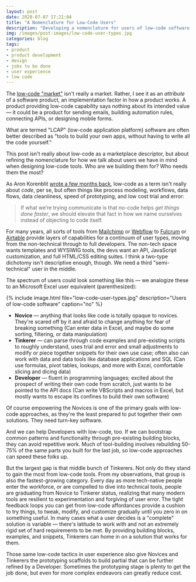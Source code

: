 ```yaml
---
layout: post
date: 2020-07-07 17:21:04
title: "A Nomenclature for Low-Code Users"
description: "Developing a nomenclature for users of low-code software."
img: /images/post-images/low-code-user-types.jpg
categories: blog
tags:
- product
- product development
- design
- jobs to be done
- user experience
- low code
---
```


The [low-code "market"](https://medium.com/swlh/complete-introduction-to-the-low-code-ecosystem-defb9b260d20 "Low-Code Ecosystem") isn't really a market. Rather, I see it as an _attribute_ of a software product, an implementation factor in how a product works. A product providing low-code capability says nothing about its intended value — it could be a product for sending emails, building automation rules, connecting APIs, or designing mobile forms.

What are termed "LCAP" (low-code application platform) software are often better described as "tools to build your own apps, without having to write all the code yourself."

This post isn't really about low-code as a marketplace descriptor, but about refining the nomenclature for how we talk about users we have in mind when designing low-code tools. Who are we building them for? Who needs them the most?

As Aron Korenblit [wrote a few months back](http://read.aatt.io/issues/the-no-code-misnomer-224471 "The No-Code Misnomer"), low-code as a term isn't really about _code_, per se, but often things like process modeling, workflows, data flows, data cleanliness, speed of prototyping, and low cost trial and error:

> If what we’re trying communicate is that no-code helps _get things done faster_, we should elevate that fact in how we name ourselves instead of objecting to code itself.

For many years, all sorts of tools from [Mailchimp](https://mailchimp.com/ "Mailchimp") or [Webflow](https://webflow.com/ "Webflow") to [Fulcrum](https://www.fulcrumapp.com/ "Fulcrum") or [Airtable](https://airtable.com/ "Airtable") provide layers of capabilities for a continuum of user types, moving from the non-technical through to full developers. The non-tech space wants templates and WYSIWIG tools, the devs want an API, JavaScript customization, and full HTML/CSS editing suites. I think a two-type dichotomy isn't descriptive enough, though. We need a third "semi-technical" user in the middle.

The spectrum of users could look something like this — we analogize these to an Microsoft Excel user equivalent (parenthesized):

{% include image.html file="low-code-user-types.jpg" description="Users of low-code software" caption="no" %}

* **Novice** — anything that looks like code is totally opaque to novices. They're scared off by it and afraid to change anything for fear of breaking something (Can enter data in Excel, and maybe do some sorting, filtering, or data manipulation)
* **Tinkerer** — can parse through code examples and pre-existing scripts to roughly understand, uses trial and error and small adjustments to modify or piece together snippets for their own use case; often also can work with data and data tools like database applications and SQL (Can use formulas, pivot tables, lookups, and more with Excel, comfortable slicing and dicing data)
* **Developer** — fluent in programming languages; excited about the prospect of writing their own code from scratch, just wants to be pointed to the API docs (Can write VBScripts and macros in Excel, but mostly wants to escape its confines to build their own software)

Of course empowering the Novices is one of the primary goals with low-code approaches, as they're the least prepared to put together their own solutions. They need turn-key software.

And we can help Developers with low-code, too. If we can bootstrap common patterns and functionality through pre-existing building blocks, they can avoid repetitive work. Much of tool-building involves rebuilding 50-75% of the same parts you built for the last job, so low-code approaches can speed these folks up.

But the largest gap is that middle bunch of Tinkerers. Not only do they stand to gain the most from low-code tools. From my observations, that group is also the fastest-growing category. Every day as more tech-native people enter the workforce, or are compelled to dive into technical tools, people are graduating from Novice to Tinkerer status, realizing that many modern tools are resilient to experimentation and forgiving of user error. The tight feedback loops you can get from low-code affordances provide a cushion to try things, to tweak, modify, and customize gradually until you zero in on something useful. In many cases what a user decides is a "complete" solution is variable — there's latitude to work with and not an extremely rigid set of hard requirements to be met. By providing building blocks, examples, and snippets, Tinkerers can home in on a solution that works for them.

Those same low-code tactics in user experience also give Novices and Tinkerers the prototyping scaffolds to build partial that can be further refined by a Developer. Sometimes the prototyping stage is plenty to get the job done, but even for more complex endeavors can greatly reduce cost.
